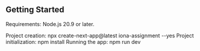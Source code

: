 
## Getting Started

Requirements: 
    Node.js 20.9 or later.

Project creation: 
    npx create-next-app@latest iona-assignment --yes
Project initialization:
    npm install
Running the app:
    npm run dev
